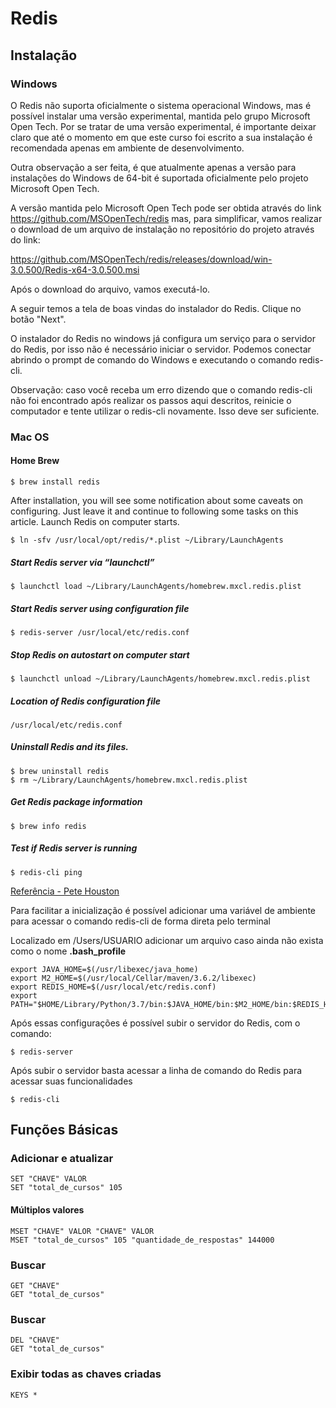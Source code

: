 # Redis

## Instalação 

### Windows 

O Redis não suporta oficialmente o sistema operacional Windows, mas é possível instalar uma versão experimental, mantida pelo grupo Microsoft Open Tech. Por se tratar de uma versão experimental, é importante deixar claro que até o momento em que este curso foi escrito a sua instalação é recomendada apenas em ambiente de desenvolvimento.

Outra observação a ser feita, é que atualmente apenas a versão para instalações do Windows de 64-bit é suportada oficialmente pelo projeto Microsoft Open Tech.

A versão mantida pelo Microsoft Open Tech pode ser obtida através do link https://github.com/MSOpenTech/redis mas, para simplificar, vamos realizar o download de um arquivo de instalação no repositório do projeto através do link:

https://github.com/MSOpenTech/redis/releases/download/win-3.0.500/Redis-x64-3.0.500.msi

Após o download do arquivo, vamos executá-lo.

A seguir temos a tela de boas vindas do instalador do Redis. Clique no botão "Next".

O instalador do Redis no windows já configura um serviço para o servidor do Redis, por isso não é necessário iniciar o servidor. Podemos conectar abrindo o prompt de comando do Windows e executando o comando redis-cli.

Observação: caso você receba um erro dizendo que o comando redis-cli não foi encontrado após realizar os passos aqui descritos, reinicie o computador e tente utilizar o redis-cli novamente. Isso deve ser suficiente.

### Mac OS

#### Home Brew

```
$ brew install redis
```

After installation, you will see some notification about some caveats on configuring. Just leave it and continue to following some tasks on this article.
Launch Redis on computer starts.

```
$ ln -sfv /usr/local/opt/redis/*.plist ~/Library/LaunchAgents
```

##### Start Redis server via “launchctl”

```
$ launchctl load ~/Library/LaunchAgents/homebrew.mxcl.redis.plist
```

##### Start Redis server using configuration file

```
$ redis-server /usr/local/etc/redis.conf
```

##### Stop Redis on autostart on computer start
```
$ launchctl unload ~/Library/LaunchAgents/homebrew.mxcl.redis.plist
```

##### Location of Redis configuration file
```
/usr/local/etc/redis.conf
```

##### Uninstall Redis and its files.
```
$ brew uninstall redis
$ rm ~/Library/LaunchAgents/homebrew.mxcl.redis.plist
```

##### Get Redis package information
```
$ brew info redis
```

##### Test if Redis server is running
```
$ redis-cli ping
```

[Referência - Pete Houston](https://medium.com/@petehouston/install-and-config-redis-on-mac-os-x-via-homebrew-eb8df9a4f298)

Para facilitar a inicialização é possível adicionar uma variável de ambiente para acessar o comando redis-cli de forma direta pelo terminal

Localizado em /Users/USUARIO
adicionar um arquivo caso ainda não exista como o nome __.bash_profile__

````
export JAVA_HOME=$(/usr/libexec/java_home)
export M2_HOME=$(/usr/local/Cellar/maven/3.6.2/libexec)
export REDIS_HOME=$(/usr/local/etc/redis.conf)
export PATH="$HOME/Library/Python/3.7/bin:$JAVA_HOME/bin:$M2_HOME/bin:$REDIS_HOME:$PATH"
````

Após essas configurações é possível subir o servidor do Redis, com o comando:

```
$ redis-server
```

Após subir o servidor basta acessar a linha de comando do Redis para acessar suas funcionalidades
```
$ redis-cli
```

## Funções Básicas

### Adicionar e atualizar

```
SET "CHAVE" VALOR
SET "total_de_cursos" 105
```

#### Múltiplos valores

```
MSET "CHAVE" VALOR "CHAVE" VALOR
MSET "total_de_cursos" 105 "quantidade_de_respostas" 144000
```

### Buscar

```
GET "CHAVE"
GET "total_de_cursos"
```

### Buscar

```
DEL "CHAVE"
GET "total_de_cursos"
```

### Exibir todas as chaves criadas 

````
KEYS *
